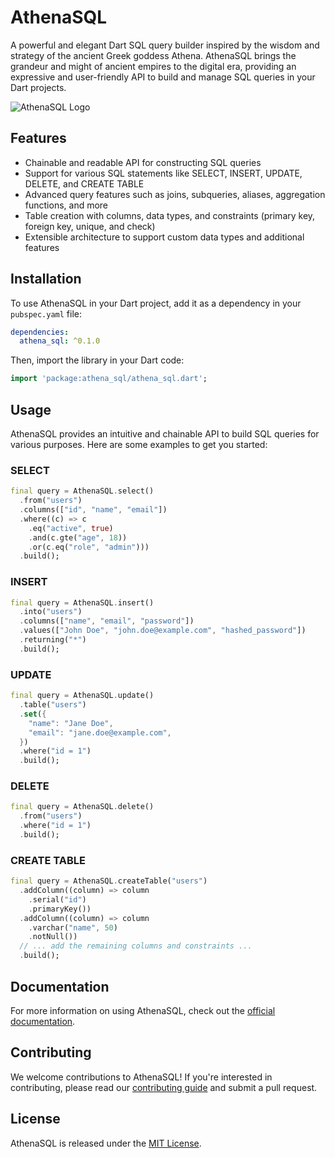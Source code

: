 # AthenaSQL

A powerful and elegant Dart SQL query builder inspired by the wisdom and strategy of the ancient Greek goddess Athena. AthenaSQL brings the grandeur and might of ancient empires to the digital era, providing an expressive and user-friendly API to build and manage SQL queries in your Dart projects.

![AthenaSQL Logo](assets/athena_sql_logo.png)

## Features

- Chainable and readable API for constructing SQL queries
- Support for various SQL statements like SELECT, INSERT, UPDATE, DELETE, and CREATE TABLE
- Advanced query features such as joins, subqueries, aliases, aggregation functions, and more
- Table creation with columns, data types, and constraints (primary key, foreign key, unique, and check)
- Extensible architecture to support custom data types and additional features

## Installation

To use AthenaSQL in your Dart project, add it as a dependency in your `pubspec.yaml` file:

```yaml
dependencies:
  athena_sql: ^0.1.0
```

Then, import the library in your Dart code:

```dart
import 'package:athena_sql/athena_sql.dart';
```

## Usage

AthenaSQL provides an intuitive and chainable API to build SQL queries for various purposes. Here are some examples to get you started:

### SELECT

```dart
final query = AthenaSQL.select()
  .from("users")
  .columns(["id", "name", "email"])
  .where((c) => c
    .eq("active", true)
    .and(c.gte("age", 18))
    .or(c.eq("role", "admin")))
  .build();
```

### INSERT

```dart
final query = AthenaSQL.insert()
  .into("users")
  .columns(["name", "email", "password"])
  .values(["John Doe", "john.doe@example.com", "hashed_password"])
  .returning("*")
  .build();
```

### UPDATE

```dart
final query = AthenaSQL.update()
  .table("users")
  .set({
    "name": "Jane Doe",
    "email": "jane.doe@example.com",
  })
  .where("id = 1")
  .build();
```

### DELETE

```dart
final query = AthenaSQL.delete()
  .from("users")
  .where("id = 1")
  .build();
```

### CREATE TABLE

```dart
final query = AthenaSQL.createTable("users")
  .addColumn((column) => column
    .serial("id")
    .primaryKey())
  .addColumn((column) => column
    .varchar("name", 50)
    .notNull())
  // ... add the remaining columns and constraints ...
  .build();
```

## Documentation

For more information on using AthenaSQL, check out the [official documentation](https://github.com/yourusername/athena_sql/wiki).

## Contributing

We welcome contributions to AthenaSQL! If you're interested in contributing, please read our [contributing guide](CONTRIBUTING.md) and submit a pull request.

## License

AthenaSQL is released under the [MIT License](LICENSE).